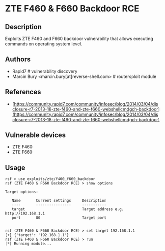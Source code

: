 # ZTE F460 & F660 Backdoor RCE

## Description
Exploits ZTE F460 and F660 backdoor vulnerability that allows executing commands on operating system level.

## Authors
* Rapid7 # vulnerability discovery
* Marcin Bury <marcin.bury[at]reverse-shell.com> # routersploit module

## References
* [https://community.rapid7.com/community/infosec/blog/2014/03/04/disclosure-r7-2013-18-zte-f460-and-zte-f660-webshellcmdgch-backdoor](https://community.rapid7.com/community/infosec/blog/2014/03/04/disclosure-r7-2013-18-zte-f460-and-zte-f660-webshellcmdgch-backdoor)

## Vulnerable devices
* ZTE F460
* ZTE F660

## Usage
```
rsf > use exploits/zte/f460_f660_backdoor
rsf (ZTE F460 & F660 Backdoor RCE) > show options

Target options:

   Name       Current settings     Description
   ----       ----------------     -----------
   target                          Target address e.g. http://192.168.1.1
   port       80                   Target port


rsf (ZTE F460 & F660 Backdoor RCE) > set target 192.168.1.1
[+] {'target': '192.168.1.1'}
rsf (ZTE F460 & F660 Backdoor RCE) > run
[*] Running module...
```
